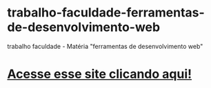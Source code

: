 # trabalho-faculdade-ferramentas-de-desenvolvimento-web
trabalho faculdade - Matéria "ferramentas de desenvolvimento web"
# [Acesse esse site clicando aqui!](https://gabrielrga.github.io/trabalho-faculdade-ferramentas-de-desenvolvimento-web/)
